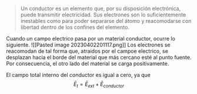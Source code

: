 > Un conductor es un elemento que, por su disposición electrónica, puede transmitir electricidad. Sus electrones son lo suficientemente inestables como para poder separarse del átomo y reacomodarse con libertad dentro de los confines del elemento.

Cuando un campo electrico pasa por un material conductor, ocurre lo siguiente.
![[Pasted image 20230402201117.png]]
Los electrones se reacomodan de tal forma que, atraidos por el campoe electrico, se desplazan hacia el borde del material que más cercano esté al punto fuente. Por consecuencia, el otro lado del material se carga positivamente.

El campo total interno del conductor es igual a cero, ya que
$$\bar{ E}_{t}= \bar{E}_{ext}+\bar{E}_{conductor}$$
